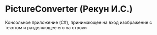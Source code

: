 # PictureConverter (Рекун И.С.)
Консольное приложение (C#), принимающее на вход изображение с текстом и разделяющее его на строки
